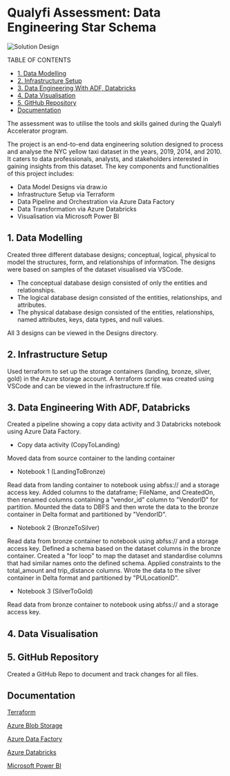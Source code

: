 # Qualyfi Assessment: Data Engineering Star Schema

![Solution Design](https://github.com/PhanaiPundisondQualyfi/QualyfiAssessment/assets/147846684/67f16abc-cc43-49c4-aee4-69c06986e736)

TABLE OF CONTENTS
- [1. Data Modelling](#1-data-modelling)
- [2. Infrastructure Setup](#2-infrastructure-setup)
- [3. Data Engineering With ADF, Databricks](#3-data-engineering-with-adf--databricks)
- [4. Data Visualisation](#4-data-visualisation)
- [5. GitHub Repository](#5-github-repository)
- [Documentation](#documentation)

The assessment was to utilise the tools and skills gained during the Qualyfi Accelerator program.

The project is an end-to-end data engineering solution designed to process and analyse the NYC yellow taxi dataset in the years, 2019, 2014, and 2010. It caters to data professionals, analysts, and stakeholders interested in gaining insights from this dataset. The key components and functionalities of this project includes:
- Data Model Designs via draw.io
- Infrastructure Setup via Terraform
- Data Pipeline and Orchestration via Azure Data Factory
- Data Transformation via Azure Databricks
- Visualisation via Microsoft Power BI

## 1. Data Modelling

Created three different database designs; conceptual, logical, physical to model the structures, form, and relationships of information. The designs were based on samples of the dataset visualised via VSCode.
- The conceptual database design consisted of only the entities and relationships.
- The logical database design consisted of the entities, relationships, and attributes.
- The physical database design consisted of the entities, relationships, named attributes, keys, data types, and null values.

All 3 designs can be viewed in the Designs directory.

## 2. Infrastructure Setup
Used terraform to set up the storage containers (landing, bronze, silver, gold) in the Azure storage account. A terraform script was created using VSCode and can be viewed in the infrastructure.tf file.

## 3. Data Engineering With ADF, Databricks
Created a pipeline showing a copy data activity and 3 Databricks notebook using Azure Data Factory.
- Copy data activity (CopyToLanding)

Moved data from source container to the landing container
- Notebook 1 (LandingToBronze)

Read data from landing container to notebook using abfss:// and a storage access key. Added columns to the dataframe; FileName, and CreatedOn, then renamed columns containing a "vendor_id" column to "VendorID" for partition. Mounted the data to DBFS and then wrote the data to the bronze container in Delta format and partitioned by "VendorID".

- Notebook 2 (BronzeToSilver)

Read data from bronze container to notebook using abfss:// and a storage access key. Defined a schema based on the dataset columns in the bronze container. Created a "for loop" to map the dataset and standardise columns that had similar names onto the defined schema. Applied constraints to the total_amount and trip_distance columns. Wrote the data to the silver container in Delta format and partitioned by "PULocationID".

- Notebook 3 (SilverToGold)

Read data from bronze container to notebook using abfss:// and a storage access key.

## 4. Data Visualisation

## 5. GitHub Repository

Created a GitHub Repo to document and track changes for all files.

## Documentation

[Terraform](https://developer.hashicorp.com/terraform/docs)

[Azure Blob Storage](https://learn.microsoft.com/en-gb/azure/storage/blobs/)

[Azure Data Factory](https://learn.microsoft.com/en-us/azure/data-factory/)

[Azure Databricks](https://learn.microsoft.com/en-gb/azure/databricks/)

[Microsoft Power BI](https://learn.microsoft.com/en-us/power-bi/)



